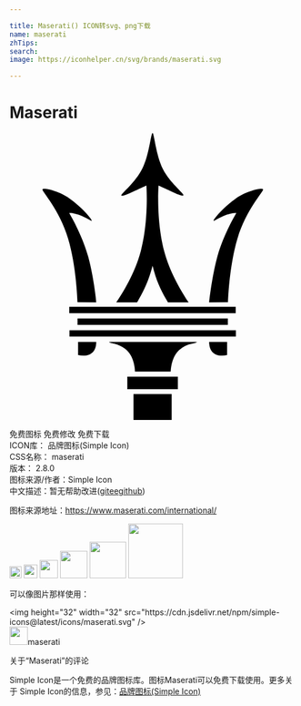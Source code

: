 ```yaml
---

title: Maserati() ICON转svg、png下载
name: maserati
zhTips: 
search: 
image: https://iconhelper.cn/svg/brands/maserati.svg

---
```


# Maserati  <small style="font-size: 60%;font-weight: 100"></small>

<div id="svg" class="svg-wrap">
<svg role="img" viewBox="0 0 24 24" xmlns="http://www.w3.org/2000/svg"><title>Maserati icon</title><path d="M18.243 17.475h-1.521c0 .894.58 1.301 1.505 1.098v-1.098zm.063-3.326c0-.22.11-3.09.8-5.349.737-2.478 2.243-3.953 2.133-4.094-.094-.141-1.317.11-2.259.753-.988.674-1.96 1.804-1.882 1.882.047.047.377-.22.973-.455.643-.235.925-.188.925-.188s-1.067 1.757-1.584 3.64c-.44 1.584-.675 3.638-.69 3.827zm-12.612 0c-.016-.22-.11-3.09-.8-5.349-.737-2.478-2.243-3.953-2.133-4.094.094-.141 1.317.11 2.243.753.988.674 1.96 1.804 1.882 1.882-.047.047-.376-.22-.972-.455-.643-.235-.91-.188-.91-.188s1.067 1.757 1.584 3.64c.44 1.584.675 3.638.675 3.827zm5.412-11.137c.612-1.192.721-2.98.878-3.012.141.031.267 1.82.863 3.012.565 1.13 1.788 2.07 1.726 2.196-.079.141-.77-.204-1.098-.36-.55-.252-.989-.456-.989-.456s-.22 2.855.47 5.49c.566 2.15 1.93 4.11 2.056 4.283H13.27c-.047-.094-.11-.189-.157-.267-.47-.831-.816-1.553-1.13-2.792-.33 1.24-.674 1.96-1.145 2.792a1.49 1.49 0 0 1-.157.267h-1.74c.125-.173 1.49-2.134 2.054-4.283.69-2.62.47-5.49.47-5.49s-.439.204-.988.455c-.345.157-1.02.502-1.113.377-.047-.126 1.176-1.083 1.74-2.212M5.742 17.475h1.522c0 .894-.58 1.301-1.522 1.098zm8.455.69c-.69.643-.69 1.788-.69 1.788H10.51s0-1.145-.69-1.788c-.487-.455-1.083-.55-1.083-.55-.392-.078-.392-.125-.392-.14h7.357s0 .062-.392.14a2.2 2.2 0 0 0-1.114.55M5.004 14.54h13.945v.534H5.004zm.016 1.961h13.945v.518H5.02zm.674-.988H18.29v.533H5.694zm4.69 6.321h3.2V24h-3.2zm-.517-1.459h4.235v1.051H9.867Z"/></svg>
</div>
<detail full-name='maserati'></detail>

<div class="detail-page">
<p>
<span><span class="badge-success badge">免费图标</span> <span class="badge-success badge">免费修改</span>  <span class="badge-success badge">免费下载</span> </span>
<br/>
<span>
ICON库：
<span class="badge-secondary badge">品牌图标(Simple Icon)</span> 
</span>
<br/>
<span>
CSS名称：
<span class="badge-secondary badge">maserati</span> 
</span>

<br/>
<span>
版本：
<span class="badge-secondary badge">2.8.0</span> 
</span>
<br/>
<span>图标来源/作者：<span class="badge-light badge">Simple Icon</span></span> 
<br/>
<span class="zh-detail">中文描述：暂无<span class="help-link"><span>帮助改进</span>(<a href="https://gitee.com/liuwave/icon-helper/edit/master/json/brands/maserati.json" target="_blank" rel="noopener noreferrer">gitee</a><a href="https://github.com/liuwave/icon-helper/edit/master/json/brands/maserati.json" target="_blank" rel="noopener noreferrer">github</a></span>)</span><br/>
</p>
</div><div class="description description alert alert-light"><p>图标来源地址：<a href="https://www.maserati.com/international/" target="_blank" rel="noopener noreferrer">https://www.maserati.com/international/</a></p></div>
<div class="alert alert-dark">
<img height="21" width="21" src="https://cdn.jsdelivr.net/npm/simple-icons@latest/icons/maserati.svg" />
<img height="24" width="24" src="https://cdn.jsdelivr.net/npm/simple-icons@latest/icons/maserati.svg" />
<img height="32" width="32" src="https://cdn.jsdelivr.net/npm/simple-icons@latest/icons/maserati.svg" />
<img height="48" width="48" src="https://cdn.jsdelivr.net/npm/simple-icons@latest/icons/maserati.svg" />
<img height="64" width="64" src="https://cdn.jsdelivr.net/npm/simple-icons@latest/icons/maserati.svg" />
<img height="96" width="96" src="https://cdn.jsdelivr.net/npm/simple-icons@latest/icons/maserati.svg" />

</div>
<div>
  <p>可以像图片那样使用：    
  </p>
  <div class="alert alert-primary" style="font-size: 14px">
    &lt;img height="32" width="32" src="https://cdn.jsdelivr.net/npm/simple-icons@latest/icons/maserati.svg" /&gt;
    <copy-btn content='<img height="32" width="32" src="https://cdn.jsdelivr.net/npm/simple-icons@latest/icons/maserati.svg" />'></copy-btn>
  </div>
  <div class="alert alert-secondary">
    <img height="32" width="32" src="https://cdn.jsdelivr.net/npm/simple-icons@latest/icons/maserati.svg" />maserati
    <copy-btn content="maserati" btn-title="复制图标名称"></copy-btn>
  </div>
</div>

<Vssue title="关于“Maserati”的评论" >关于“Maserati”的评论</Vssue>


<div><p>Simple Icon是一个免费的品牌图标库。图标Maserati可以免费下载使用。更多关于  Simple Icon的信息，参见：<a target="_blank" href="https://iconhelper.cn/brands.html">品牌图标(Simple Icon)</a>
</p></div>
